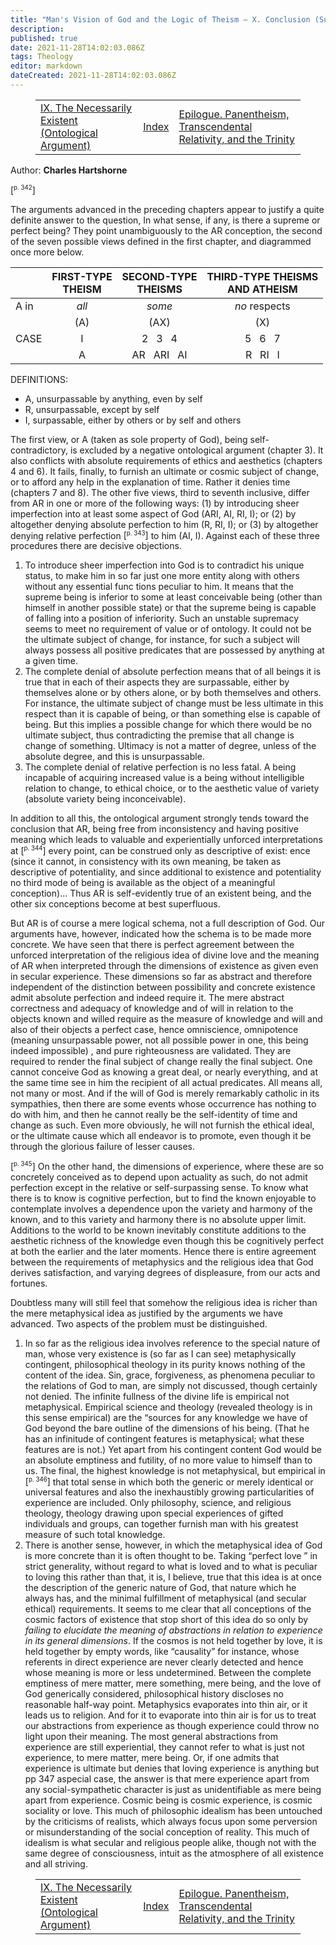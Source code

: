```yaml
---
title: "Man's Vision of God and the Logic of Theism — X. Conclusion (Summary of the Arguments)"
description: 
published: true
date: 2021-11-28T14:02:03.086Z
tags: Theology
editor: markdown
dateCreated: 2021-11-28T14:02:03.086Z
---
```


<figure class="table">
  <table>
    <tbody>
      <tr>
        <td><a href="/en/book/Charles_Hartshorne/Mans_Vision_of_God/9">IX. The Necessarily Existent (Ontological Argument)</a></td>
        <td><a href="/en/book/Charles_Hartshorne/Mans_Vision_of_God/Index">Index</a></td>
        <td><a href="/en/book/Charles_Hartshorne/Mans_Vision_of_God/Epilogue">Epilogue. Panentheism, Transcendental Relativity, and the Trinity</a></td>
      </tr>
    </tbody>
  </table>
</figure>

Author: **Charles Hartshorne**

<span id="p342">[<sup><small>p. 342</small></sup>]</span>

The arguments advanced in the preceding chapters appear to justify a quite definite answer to the question, In what sense, if any, is there a supreme or perfect being? They point unambiguously to the AR conception, the second of the seven possible views defined in the first chapter, and diagrammed once more below. 

&nbsp; | FIRST-TYPE<br>THEISM | SECOND-TYPE<br>THEISMS | THIRD-TYPE THEISMS<br>AND ATHEISM
--- | :---: | :---: | :---:
A in | _all_ | _some_ | _no_ respects
&nbsp; | (A) | (AX) | (X)
CASE | I | 2 &nbsp; 3 &nbsp; 4 | 5 &nbsp; 6 &nbsp; 7
&nbsp; | A | AR &nbsp; ARI &nbsp; AI | R &nbsp; RI &nbsp; I

DEFINITIONS: 
* A, unsurpassable by anything, even by self 
* R, unsurpassable, except by self 
* I, surpassable, either by others or by self and others 

The first view, or A (taken as sole property of God), being self-contradictory, is excluded by a negative ontological argument (chapter 3). It also conflicts with absolute requirements of ethics and aesthetics (chapters 4 and 6). It fails, finally, to furnish an ultimate or cosmic subject of change, or to afford any help in the explanation of time. Rather it denies time (chapters 7 and 8). The other five views, third to seventh inclusive, differ from AR in one or more of the following ways: (1) by introducing sheer imperfection into at least some aspect of God (ARI, AI, RI, I); or (2) by altogether denying absolute perfection to him (R, RI, I); or (3) by altogether denying relative perfection <span id="p343">[<sup><small>p. 343</small></sup>]</span> to him (AI, I). Against each of these three procedures there are decisive objections. 

1. To introduce sheer imperfection into God is to contradict his unique status, to make him in so far just one more entity along with others without any essential func tions peculiar to him. It means that the supreme being is inferior to some at least conceivable being (other than himself in another possible state) or that the supreme being is capable of falling into a position of inferiority. Such an unstable supremacy seems to meet no requirement of value or of ontology. It could not be the ultimate subject of change, for instance, for such a subject will always possess all positive predicates that are possessed by anything at a given time. 
2. The complete denial of absolute perfection means that of all beings it is true that in each of their aspects they are surpassable, either by themselves alone or by others alone, or by both themselves and others. For instance, the ultimate subject of change must be less ultimate in this respect than it is capable of being, or than something else is capable of being. But this implies a possible change for which there would be no ultimate subject, thus contradicting the premise that all change is change of something. Ultimacy is not a matter of degree, unless of the absolute degree, and this is unsurpassable. 
3. The complete denial of relative perfection is no less fatal. A being incapable of acquiring increased value is a being without intelligible relation to change, to ethical choice, or to the aesthetic value of variety (absolute variety being inconceivable). 

In addition to all this, the ontological argument strongly tends toward the conclusion that AR, being free from inconsistency and having positive meaning which leads to valuable and experientially unforced interpretations at <span id="p344">[<sup><small>p. 344</small></sup>]</span> every point, can be construed only as descriptive of exist: ence (since it cannot, in consistency with its own meaning, be taken as descriptive of potentiality, and since additional to existence and potentiality no third mode of being is available as the object of a meaningful conception)... Thus AR is self-evidently true of an existent being, and the other six conceptions become at best superfluous. 

But AR is of course a mere logical schema, not a full description of God. Our arguments have, however, indicated how the schema is to be made more concrete. We have seen that there is perfect agreement between the unforced interpretation of the religious idea of divine love and the meaning of AR when interpreted through the dimensions of existence as given even in secular experience. These dimensions so far as abstract and therefore independent of the distinction between possibility and concrete existence admit absolute perfection and indeed require it. The mere abstract correctness and adequacy of knowledge and of will in relation to the objects known and willed require as the measure of knowledge and will and also of their objects a perfect case, hence omniscience, omnipotence (meaning unsurpassable power, not all possible power in one, this being indeed impossible) , and pure righteousness are validated. They are required to render the final subject of change really the final subject. One cannot conceive God as knowing a great deal, or nearly everything, and at the same time see in him the recipient of all actual predicates. All means all, not many or most. And if the will of God is merely remarkably catholic in its sympathies, then there are some events whose occurrence has nothing to do with him, and then he cannot really be the self-identity of time and change as such. Even more obviously, he will not furnish the ethical ideal, or the ultimate cause which all endeavor is to promote, even though it be through the glorious failure of lesser causes. 

<span id="p345">[<sup><small>p. 345</small></sup>]</span> On the other hand, the dimensions of experience, where these are so concretely conceived as to depend upon actuality as such, do not admit perfection except in the relative or self-surpassing sense. To know what there is to know is cognitive perfection, but to find the known enjoyable to contemplate involves a dependence upon the variety and harmony of the known, and to this variety and harmony there is no absolute upper limit. Additions to the world to be known inevitably constitute additions to the aesthetic richness of the knowledge even though this be cognitively perfect at both the earlier and the later moments. Hence there is entire agreement between the requirements of metaphysics and the religious idea that God derives satisfaction, and varying degrees of displeasure, from our acts and fortunes. 

Doubtless many will still feel that somehow the religious idea is richer than the mere metaphysical idea as justified by the arguments we have advanced. Two aspects of the problem must be distinguished. 
1. In so far as the religious idea involves reference to the special nature of man, whose very existence is (so far as I can see) metaphysically contingent, philosophical theology in its purity knows nothing of the content of the idea. Sin, grace, forgiveness, as phenomena peculiar to the relations of God to man, are simply not discussed, though certainly not denied. The infinite fullness of the divine life is empirical not metaphysical. Empirical science and theology (revealed theology is in this sense empirical) are the “sources for any knowledge we have of God beyond the bare outline of the dimensions of his being. (That he has an infinitude of contingent features is metaphysical; what these features are is not.) Yet apart from his contingent content God would be an absolute emptiness and futility, of no more value to himself than to us. The final, the highest knowledge is not metaphysical, but empirical in <span id="p346">[<sup><small>p. 346</small></sup>]</span> that total sense in which both the generic or merely identical or universal features and also the inexhaustibly growing particularities of experience are included. Only philosophy, science, and religious theology, theology drawing upon special experiences of gifted individuals and groups, can together furnish man with his greatest measure of such total knowledge. 
2. There is another sense, however, in which the metaphysical idea of God is more concrete than it is often thought to be. Taking “perfect love ” in strict generality, without regard to what is loved and to what is peculiar to loving this rather than that, it is, I believe, true that this idea is at once the description of the generic nature of God, that nature which he always has, and the minimal fulfillment of metaphysical (and secular ethical) requirements. It seems to me clear that all conceptions of the cosmic factors of existence that stop short of this idea do so only by _failing to elucidate the meaning of abstractions in relation to experience in its general dimensions_. If the cosmos is not held together by love, it is held together by empty words, like “causality” for instance, whose referents in direct experience are never clearly detected and hence whose meaning is more or less undetermined. Between the complete emptiness of mere matter, mere something, mere being, and the love of God generically considered, philosophical history discloses no reasonable half-way point. Metaphysics evaporates into thin air, or it leads us to religion. And for it to evaporate into thin air is for us to treat our abstractions from experience as though experience could throw no light upon their meaning. The most general abstractions from experience are still experiential, they cannot refer to what is just not experience, to mere matter, mere being. Or, if one admits that experience is ultimate but denies that loving experience is anything but pp 347 aspecial case, the answer is that mere experience apart from any social-sympathetic character is just as unidentifiable as mere being apart from experience. Cosmic being is cosmic experience, is cosmic sociality or love. This much of philosophic idealism has been untouched by the criticisms of realists, which always focus upon some perversion or misunderstanding of the social conception of reality. This much of idealism is what secular and religious people alike, though not with the same degree of consciousness, intuit as the atmosphere of all existence and all striving.

<figure class="table">
  <table>
    <tbody>
      <tr>
        <td><a href="/en/book/Charles_Hartshorne/Mans_Vision_of_God/9">IX. The Necessarily Existent (Ontological Argument)</a></td>
        <td><a href="/en/book/Charles_Hartshorne/Mans_Vision_of_God/Index">Index</a></td>
        <td><a href="/en/book/Charles_Hartshorne/Mans_Vision_of_God/Epilogue">Epilogue. Panentheism, Transcendental Relativity, and the Trinity</a></td>
      </tr>
    </tbody>
  </table>
</figure>

